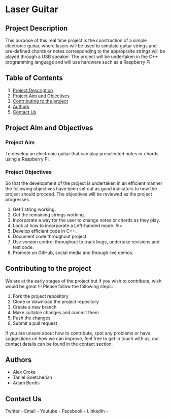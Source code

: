 # Laser Guitar

## Project Description 

This purpose of this real time project is the construction of a simple electronic guitar, where lasers will be used to simulate guitar strings and pre-defined chords or notes corresponding to the appropraite strings will be played through a USB speaker. The project will be undertaken in the C++ programming language and will use hardware such as a Raspberry Pi. 


## Table of Contents 
  <ol>
	<li> 
		<a href="## Project Description ">Project Description</a>   
	</li>
	<li>
		 <a href="## Project Aim and Objectives ">Project Aim and Objectives</a> 
	<li> 
		<a href="## Contributing to the project ">Contributing to the project</a>   
	</li>
	<li> 
		<a href="## Authors  ">Authors </a>   
	</li>
	<li> 
		<a href="## Contact Us">Contact Us</a>   
	</li>

  </ol>

## Project Aim and Objectives

### Project Aim
To develop an electronic guitar that can play preselected notes or chords using a Raspberry Pi.

### Project Objectives

So that the development of the project is undertaken in an efficient manner the following objectives have been set out as good indicators to how the project should proceed. The objectives will be reviewed as the project progresses. 

<ol>
<li>Get 1 string working. </li>
<li>Get the remaining strings working. </li>
<li>Incorporate a way for the user to change notes or chords as they play. </li>
<li>Look at how to incorporate a Left-handed mode. /li>
<li>Develop efficient code in C++. </li>
<li>Document code throughout project. </li>
<li>Use version control throughout to track bugs, undertake revisions and test code. </li>
<li>Promote on GitHub, social media and through live demos. </li>
</ol>


## Contributing to the project

We are at the early stages of the project but if you wish to contribute, wish would be great !!! Please follow the following steps:

<ol>
<li>Fork the project repository</li>
<li>Clone or download the project repository </li>
<li>Create a new branch</li>
<li>Make suitable changes and commit them</li>
<li>Push the changes </li>
<li>Submit a pull request</li>
</ol>

If you are unsure about how to contribute, spot any problems or have suggestions on how we can improve, feel free to get in touch with us, our contact details can be found in the contact section. 

## Authors 

<ul>
<li> Alex Croke </li>
<li> Taniel Goetcherian </li>
<li> Adam Berdis </li>
</ul>

## Contact Us

Twitter - 
Email - 
Youtube - 
Facebook - 
LinkedIn - 

